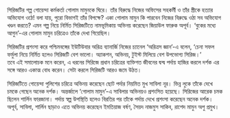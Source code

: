 সিরিজটির গল্প গোয়েন্দা কর্মকর্তা গোলাম মামুনকে ঘিরে। তাঁর বিরুদ্ধে নিজের অফিসের সহকর্মী ও তাঁর স্ত্রীকে হত্যার অভিযোগ ওঠে! বলা যায়, পুরো বিভাগই তাঁর বিপক্ষে? একা গোলাম মামুন কি পারবেন নিজের বিরুদ্ধে ওঠা সব অভিযোগ খণ্ডন করতে? এমন গল্প নিয়ে নির্মিত সিরিজটিতে নামভূমিকায় অভিনয় করেছেন জিয়াউল ফারুক অপূর্ব। ‘বুকের মধ্যে আগুন’-এর গোলাম মামুন চরিত্রেও তাঁকে দেখা গিয়েছিল।

সিরিজটির প্রশংসা করে পশ্চিমবঙ্গের ইউটিউবার অরিত্র ব্যানার্জি নিজের চ্যানেল ‘অরিত্রস জ্ঞান’-এ বলেন, ‘চেনা সফল ফর্মুলা নিয়ে নির্মিত হলেও সিরিজটি বেশ ভালো। অ্যাকশন, অভিনয়, টুইস্ট মিলিয়ে বেশ উপভোগ্য সিরিজ।’  
তবে এই সমালোচক মনে করেন, এ ধরনের সিরিজে প্রধান চরিত্রের ব্যক্তিগত জীবনের দ্বন্দ্ব পর্দায় হাজির করলে দর্শক এর সঙ্গে আরও একাত্ম বোধ করেন। সেটা করলে সিরিজটি আরও জমে উঠত।

সিরিজটিতে গোয়েন্দা পুলিশের চরিত্রে অভিনয় করেছেন ছোট পর্দার নিয়মিত মুখ সাবিলা নূর। ভিন্ন লুকে তাঁকে দেখে চমকে গেছেন অনেক দর্শক। অন্তর্জালে ‘গোলাম মামুন’-এ সাবিলার অভিনয়ও প্রশংসিত হয়েছে। সিরিজের আরেক চমক ছিলেন শার্লিন ফারজানা। পর্দায় স্বল্প উপস্থিতি হলেও বিরতির পর তাঁকে পর্দায় দেখে প্রশংসা করেছেন অনেক দর্শক। অপূর্ব, সাবিলা, শার্লিন ছাড়াও এতে অভিনয় করেছেন ইমতিয়াজ বর্ষণ, সৈয়দ নাজমুস সাকিব, রাশেদ মামুন অপু প্রমুখ।
